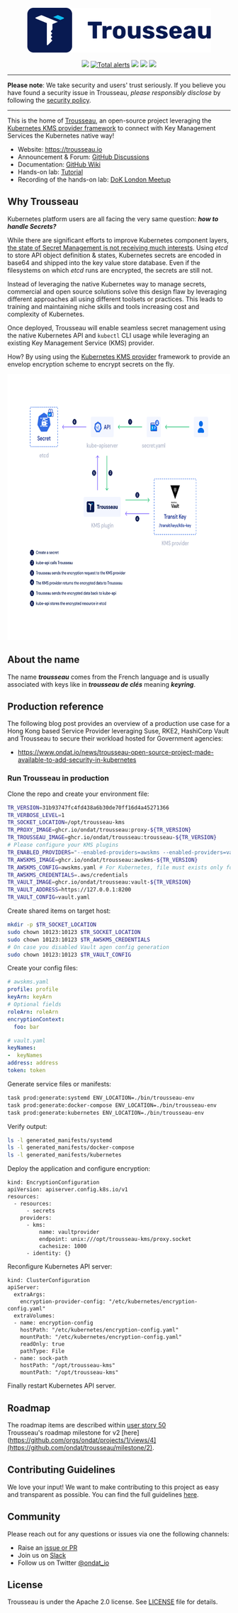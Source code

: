 
<p align="center">
    <img src="https://github.com/ondat/trousseau/blob/main/assets/logo-horizontal.png" >
</p>
<p align="center">
    <a href="https://goreportcard.com/report/github.com/ondat/trousseau">
        <img src="https://goreportcard.com/badge/github.com/ondat/trousseau" /></a>
    <a href="https://lgtm.com/projects/g/ondat/trousseau/alerts/">
        <img alt="Total alerts" src="https://img.shields.io/lgtm/alerts/g/ondat/trousseau.svg?logo=lgtm&logoWidth=18"/></a>
    <a href="https://github.com/ondat/trousseau/actions/workflows/e2e-on-pr.yml" alt="end-2-end build">
        <img src="https://github.com/ondat/trousseau/actions/workflows/e2e-on-pr.yml/badge.svg" /></a>
    <a href="https://bestpractices.coreinfrastructure.org/projects/5460" alt="CII Best Practices">
        <img src="https://bestpractices.coreinfrastructure.org/projects/5460/badge" /></a>
    <a href="https://github.com/ondat/trousseau/pkgs/container/trousseau" alt="pulled images">
        <img src="https://img.shields.io/badge/pulled%20images-15.2k-brightgreen" /></a>
</p>

-----

**Please note**: We take security and users' trust seriously. If you believe you have found a security issue in Trousseau, *please responsibly disclose* by following the [security policy](https://github.com/ondat/trousseau/security/policy). 

-----

This is the home of [Trousseau](https://trousseau.io), an open-source project leveraging the [Kubernetes KMS provider framework](https://kubernetes.io/docs/tasks/administer-cluster/kms-provider/) to connect with Key Management Services the Kubernetes native way! 

* Website: https://trousseau.io 
* Announcement & Forum: [GitHub Discussions](https://github.com/ondat/trousseau/discussions)
* Documentation: [GitHub Wiki](https://github.com/ondat/trousseau/wiki)
* Hands-on lab: [Tutorial](https://www.ondat.io/trousseau)
* Recording of the hands-on lab: [DoK London Meetup](https://www.youtube.com/watch?v=BldQHinAIYg) 

## Why Trousseau

Kubernetes platform users are all facing the very same question: ***how to handle Secrets?***  

While there are significant efforts to improve Kubernetes component layers, [the state of Secret Management is not receiving much interests](https://fosdem.org/2021/schedule/event/kubernetes_secret_management/). Using *etcd* to store API object definition & states, Kubernetes secrets are encoded in base64 and shipped into the key value store database.  Even if the filesystems on which *etcd* runs are encrypted, the secrets are still not.   

Instead of leveraging the native Kubernetes way to manage secrets, commercial and open source solutions solve this design flaw by leveraging different approaches all using different toolsets or practices. This leads to training and maintaining niche skills and tools increasing cost and complexity of Kubernetes. 

Once deployed, Trousseau will enable seamless secret management using the native Kubernetes API and ```kubectl``` CLI usage while leveraging an existing Key Management Service (KMS) provider.   

How? By using using the [Kubernetes KMS provider](https://kubernetes.io/docs/tasks/administer-cluster/kms-provider/) framework to provide an envelop encryption scheme to encrypt secrets on the fly.

<p align="center">
    <img src="https://github.com/ondat/trousseau/blob/main/assets/Ondat%20Diagram-w-all.png" height="600">
</p>

## About the name
The name ***trousseau*** comes from the French language and is usually associated with keys like in ***trousseau de clés*** meaning ***keyring***.

## Production reference
The following blog post provides an overview of a production use case for a Hong Kong based Service Provider leveraging Suse, RKE2, HashiCorp Vault and Trousseau to secure their workload hosted for Government agencies:
* https://www.ondat.io/news/trousseau-open-source-project-made-available-to-add-security-in-kubernetes 

### Run Trousseau in production
Clone the repo and create your environment file:
```bash
TR_VERSION=31b93747fc4fd438a6b30de70ff16d4a45271366
TR_VERBOSE_LEVEL=1
TR_SOCKET_LOCATION=/opt/trousseau-kms
TR_PROXY_IMAGE=ghcr.io/ondat/trousseau:proxy-${TR_VERSION}
TR_TROUSSEAU_IMAGE=ghcr.io/ondat/trousseau:trousseau-${TR_VERSION}
# Please configure your KMS plugins
TR_ENABLED_PROVIDERS="--enabled-providers=awskms --enabled-providers=vault"
TR_AWSKMS_IMAGE=ghcr.io/ondat/trousseau:awskms-${TR_VERSION}
TR_AWSKMS_CONFIG=awskms.yaml # For Kubernetes, file must exists only for generation
TR_AWSKMS_CREDENTIALS=.aws/credentials
TR_VAULT_IMAGE=ghcr.io/ondat/trousseau:vault-${TR_VERSION}
TR_VAULT_ADDRESS=https://127.0.0.1:8200
TR_VAULT_CONFIG=vault.yaml
```

Create shared items on target host:
```bash
mkdir -p $TR_SOCKET_LOCATION
sudo chown 10123:10123 $TR_SOCKET_LOCATION
sudo chown 10123:10123 $TR_AWSKMS_CREDENTIALS
# On case you disabled Vault agen config generation
sudo chown 10123:10123 $TR_VAULT_CONFIG
```

Create your config files:
```yaml
# awskms.yaml
profile: profile
keyArn: keyArn
# Optional fields
roleArn: roleArn
encryptionContext:
  foo: bar
```
```yaml
# vault.yaml
keyNames:
-  keyNames
address: address
token: token
```

Generate service files or manifests:
```bash
task prod:generate:systemd ENV_LOCATION=./bin/trousseau-env
task prod:generate:docker-compose ENV_LOCATION=./bin/trousseau-env
task prod:generate:kubernetes ENV_LOCATION=./bin/trousseau-env
```

Verify output:
```bash
ls -l generated_manifests/systemd
ls -l generated_manifests/docker-compose
ls -l generated_manifests/kubernetes
```

Deploy the application and configure encryption:
```
kind: EncryptionConfiguration
apiVersion: apiserver.config.k8s.io/v1
resources:
  - resources:
      - secrets
    providers:
      - kms:
          name: vaultprovider
          endpoint: unix:///opt/trousseau-kms/proxy.socket
          cachesize: 1000
      - identity: {}
```

Reconfigure Kubernetes API server:
```
kind: ClusterConfiguration
apiServer:
  extraArgs:
    encryption-provider-config: "/etc/kubernetes/encryption-config.yaml"
  extraVolumes:
  - name: encryption-config
    hostPath: "/etc/kubernetes/encryption-config.yaml"
    mountPath: "/etc/kubernetes/encryption-config.yaml"
    readOnly: true
    pathType: File
  - name: sock-path
    hostPath: "/opt/trousseau-kms"
    mountPath: "/opt/trousseau-kms"
```

Finally restart Kubernetes API server.


## Roadmap
The roadmap items are described within [user story 50](https://github.com/ondat/trousseau/issues/50)  
Trousseau's roadmap milestone for v2 [here](https://github.com/orgs/ondat/projects/1/views/4](https://github.com/ondat/trousseau/milestone/2).

## Contributing Guidelines
We love your input! We want to make contributing to this project as easy and transparent as possible. You can find the full guidelines [here](https://github.com/ondat/trousseau/blob/main/CONTRIBUTING.md).

## Community
Please reach out for any questions or issues via one the following channels:  
* Raise an [issue or PR](https://github.com/ondat/trousseau/issues)
* Join us on [Slack](https://storageos.slack.com/archives/C03CPK9EHJR) 
* Follow us on Twitter [@ondat_io](https://twitter.com/ondat_io)

## License
Trousseau is under the Apache 2.0 license. See [LICENSE](https://github.com/ondat/trousseau/blob/main/LICENSE) file for details.
